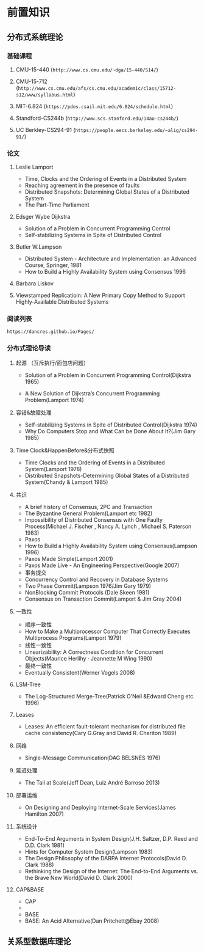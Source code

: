 # 前置知识

## 分布式系统理论

### 基础课程

1. CMU-15-440 (```http://www.cs.cmu.edu/~dga/15-440/S14/```)

2. CMU-15-712 (```http://www.cs.cmu.edu/afs/cs.cmu.edu/academic/class/15712-s12/www/syllabus.html```)

3. MIT-6.824 (```https://pdos.csail.mit.edu/6.824/schedule.html```)

4. Standford-CS244b (```http://www.scs.stanford.edu/14au-cs244b/```)

5. UC Berkley-CS294-91 (```https://people.eecs.berkeley.edu/~alig/cs294-91/```)

### 论文

1. Leslie Lamport

   - Time, Clocks and the Ordering of Events in a Distributed System
   - Reaching agreement in the presence of faults
   - Distributed Snapshots: Determining Global States of a Distributed System
   - The Part-Time Parliament

2. Edsger Wybe Dijkstra

   - Solution of a Problem in Concurrent Programming Control
   - Self-stabilizing Systems in Spite of Distributed Control

3. Butler W.Lampson

   - Distributed System - Architecture and Implementation: an Advanced Course, Springer, 1981
   - How to Build a Highly Availability System using Consensus 1996

4. Barbara Liskov

5. Viewstamped Replicatioin: A New Primary Copy Method to Support Highly-Available Distributed Systems

### 阅读列表

```https://dancres.github.io/Pages/```

### 分布式理论导读

1. 起源 （互斥执行/面包店问题）

   - Solution of a Problem in Concurrent Programming Control(Dijkstra 1965)

   - A New Solution of Dijkstra’s Concurrent Programming Problem(Lamport 1974)
2. 容错&故障处理
   - Self-stabilizing Systems in Spite of Distributed Control(Dijkstra 1974)
   - Why Do Computers Stop and What Can be Done About It?(Jim Gary 1985)
3. Time Clock&HappenBefore&分布式快照
   - Time Clocks and the Ordering of Events in a Distributed System(Lamport 1978)
   - Distributed Snapshots-Determining Global States of a Distributed System(Chandy & Lamport 1985)
4. 共识
   - A brief history of Consensus, 2PC and Transaction
   - The Byzantine General Problem(Lamport etc 1982) 
   - Impossibility of Distributed Consensus with One Faulty Process(Michael J. Fischer , Nancy A. Lynch , Michael S. Paterson 1983)
   - Paxos
   - How to Build a Highly Availability System using Consensus(Lampson 1996)
   - Paxos Made Simple(Lamport 2001)
   - Paxos Made Live - An Engineering Perspective(Google 2007)
   - 事务提交
   - Concurrency Control and Recovery in Database Systems
   - Two Phase Commit(Lampson 1976/Jim Gary 1979)
   - NonBlocking Commit Protocols (Dale Skeen 1981)
   - Consensus on Transaction Commit(Lamport & Jim Gray 2004)
5. 一致性
   - 顺序一致性
   - How to Make a Multiprocessor Computer That Correctly Executes Multiprocess Programs(Lamport 1979)
   - 线性一致性
   -  Linearizability: A Correctness Condition for Concurrent Objects(Maurice Herlihy · Jeannette M Wing 1990)
   - 最终一致性
   -  Eventually Consistent(Werner Vogels 2008)
6. LSM-Tree
   - The Log-Structured Merge-Tree(Patrick O’Neil &Edward Cheng etc. 1996)
7. Leases
   - Leases: An efficient fault-tolerant mechanism for distributed file cache consistency(Cary G.Gray and David R. Cheriton 1989)
8. 网络
   - Single-Message Communication(DAG BELSNES 1976)
9. 延迟处理
   - The Tail at Scale(Jeff Dean, Luiz André Barroso 2013)
10. 部署运维
    - On Designing and Deploying Internet-Scale Services(James Hamilton 2007)
11. 系统设计
    - End-To-End Arguments in System Design(J.H. Saltzer, D.P. Reed and D.D. Clark 1981)
    - Hints for Computer System Design(Lampson 1983)
    - The Design Philosophy of the DARPA Internet Protocols(David D. Clark 1988)
    - Rethinking the Design of the Internet: The End-to-End Arguments vs. the Brave New World(David D. Clark 2000)
12. CAP&BASE
    - CAP
    - 
    - BASE
    - BASE: An Acid Alternative(Dan Pritchett@Ebay 2008)

## 关系型数据库理论